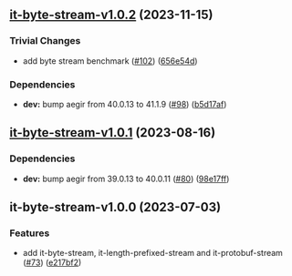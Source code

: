 ## [it-byte-stream-v1.0.2](https://github.com/achingbrain/it/compare/it-byte-stream-v1.0.1...it-byte-stream-v1.0.2) (2023-11-15)


### Trivial Changes

* add byte stream benchmark ([#102](https://github.com/achingbrain/it/issues/102)) ([656e54d](https://github.com/achingbrain/it/commit/656e54d0dbf50c3586d4cafab58472b527c9c064))


### Dependencies

* **dev:** bump aegir from 40.0.13 to 41.1.9 ([#98](https://github.com/achingbrain/it/issues/98)) ([b5d17af](https://github.com/achingbrain/it/commit/b5d17af750dfa2191423dcf06f37b06e5a866ec8))

## [it-byte-stream-v1.0.1](https://github.com/achingbrain/it/compare/it-byte-stream-v1.0.0...it-byte-stream-v1.0.1) (2023-08-16)


### Dependencies

* **dev:** bump aegir from 39.0.13 to 40.0.11 ([#80](https://github.com/achingbrain/it/issues/80)) ([98e17ff](https://github.com/achingbrain/it/commit/98e17ff5f108fce177d98a56c201533a415623e4))

## it-byte-stream-v1.0.0 (2023-07-03)


### Features

* add it-byte-stream, it-length-prefixed-stream and it-protobuf-stream ([#73](https://github.com/achingbrain/it/issues/73)) ([e217bf2](https://github.com/achingbrain/it/commit/e217bf27f1dc1de3272f1273f47e71caa159783a))
